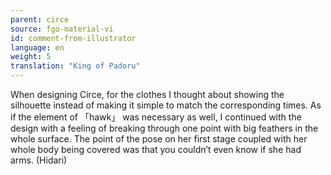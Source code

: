 ```yaml
---
parent: circe
source: fgo-material-vi
id: comment-from-illustrator
language: en
weight: 5
translation: "King of Padoru"
---
```


When designing Circe, for the clothes I thought about showing the silhouette instead of making it simple to match the corresponding times. As if the element of 「hawk」 was necessary as well, I continued with the design with a feeling of breaking through one point with big feathers in the whole surface. The point of the pose on her first stage coupled with her whole body being covered was that you couldn’t even know if she had arms. (Hidari)
